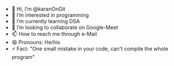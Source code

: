 - 👋 Hi, I’m @karanOnGit
- 👀 I’m interested in programming 
- 🌱 I’m currently learning DSA
- 💞️ I’m looking to collaborate on Google-Meet
- 📫 How to reach me through e-Mail
- 😄 Pronouns: He/his
- ⚡ Fact: "One small mistake in your code, can't compile the whole program"
